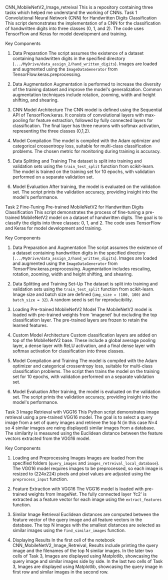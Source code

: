 CNN_MobileNetV2_Image_retreival
 This is a repository containing three tasks which helped me understand the working of CNNs.
Task 1
Convolutional Neural Network (CNN) for Handwritten Digits Classification
 This script demonstrates the implementation of a CNN for the classification of handwritten digits into three classes (0, 1, and 2). The code uses TensorFlow and Keras for model development and training.

Key Components
1. Data Preparation
The script assumes the existence of a dataset containing handwritten digits in the specified directory (`.../MyDrive/data_assign_2/hand_written_digits`).
Images are loaded and augmented using the `ImageDataGenerator` from TensorFlow.keras.preprocessing.

2. Data Augmentation
Augmentation is performed to increase the diversity of the training dataset and improve the model's generalization.
Common augmentation techniques include rotation, zooming, width and height shifting, and shearing.

3. CNN Model Architecture
The CNN model is defined using the Sequential API of TensorFlow.keras.
It consists of convolutional layers with max-pooling for feature extraction, followed by fully connected layers for classification.
The final layer has three neurons with softmax activation, representing the three classes (0,1,2).

4. Model Compilation
The model is compiled with the Adam optimizer and categorical crossentropy loss, suitable for multi-class classification problems.
The chosen metric for monitoring during training is accuracy.

5. Data Splitting and Training
The dataset is split into training and validation sets using the `train_test_split` function from scikit-learn.
The model is trained on the training set for 10 epochs, with validation performed on a separate validation set.

6. Model Evaluation
After training, the model is evaluated on the validation set.
The script prints the validation accuracy, providing insight into the model's performance.

Task 2
Fine-Tuning Pre-trained MobileNetV2 for Handwritten Digits Classification
 This script demonstrates the process of fine-tuning a pre-trained MobileNetV2 model on a dataset of handwritten digits. The goal is to classify the digits into three classes: 0, 1, and 2. The code uses TensorFlow and Keras for model development and training.

Key Components
1. Data Preparation and Augmentation
The script assumes the existence of a dataset containing handwritten digits in the specified directory (`.../MyDrive/data_assign_2/hand_written_digits`).
Images are loaded and augmented using the `ImageDataGenerator` from TensorFlow.keras.preprocessing.
Augmentation includes rescaling, rotation, zooming, width and height shifting, and shearing.

2. Data Splitting and Training Set-Up
The dataset is split into training and validation sets using the `train_test_split` function from scikit-learn.
Image size and batch size are defined (`img_size = (100, 100)` and `batch_size = 32`).
A random seed is set for reproducibility.

3. Loading Pre-trained MobileNetV2 Model
The MobileNetV2 model is loaded with pre-trained weights from 'imagenet' but excluding the top classification layer.
The pre-trained layers are frozen to retain the learned features.

4. Custom Model Architecture
Custom classification layers are added on top of the MobileNetV2 base.
These include a global average pooling layer, a dense layer with ReLU activation, and a final dense layer with softmax activation for classification into three classes.

5. Model Compilation and Training
The model is compiled with the Adam optimizer and categorical crossentropy loss, suitable for multi-class classification problems.
The script then trains the model on the training set for 10 epochs, with validation performed on a separate validation set.

6. Model Evaluation
After training, the model is evaluated on the validation set.
The script prints the validation accuracy, providing insight into the model's performance.

Task 3
Image Retrieval with VGG16
 This Python script demonstrates image retrieval using a pre-trained VGG16 model. The goal is to select a query image from a set of query images and retrieve the top N (in this case N=4 so 4 similar images are neing displayed) similar images from a database. The similarity is measured using the Euclidean distance between the feature vectors extracted from the VGG16 model.

Key Components
1. Loading and Preprocessing Images
Images are loaded from the specified folders (`query_images` and `images_retreival_local_database`).
The VGG16 model requires images to be preprocessed, so each image is resized to (224x224) pixels and pixel values are adjusted using the `preprocess_input` function.

2. Feature Extraction with VGG16
The VGG16 model is loaded with pre-trained weights from ImageNet.
The fully connected layer 'fc2' is extracted as a feature vector for each image using the `extract_features` function.

3. Similar Image Retrieval
Euclidean distances are computed between the feature vector of the query image and all feature vectors in the database.
The top N images with the smallest distances are selected as similar images using the `find_similar_images` function.

4. Displaying Results
In the first cell of the notebook CNN_MobileNetV2_Image_Retreival, Results include printing the query image and the filenames of the top N similar images.
In the later two cells of Task 3, Images are displayed using Matplotlib, showcasing the query image and similar images side by side.
In the last two cells of Task 3, Images are displayed using Matplotlib, showcasing the query image in first row and similar images in the second row.
